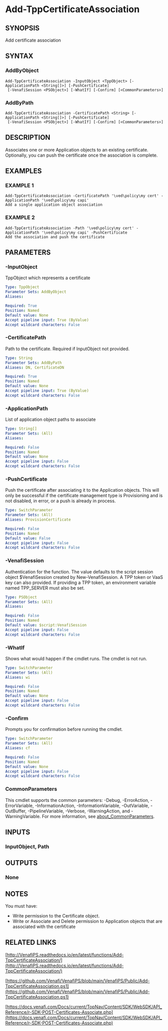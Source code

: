 # Add-TppCertificateAssociation

## SYNOPSIS
Add certificate association

## SYNTAX

### AddByObject
```
Add-TppCertificateAssociation -InputObject <TppObject> [-ApplicationPath <String[]>] [-PushCertificate]
 [-VenafiSession <PSObject>] [-WhatIf] [-Confirm] [<CommonParameters>]
```

### AddByPath
```
Add-TppCertificateAssociation -CertificatePath <String> [-ApplicationPath <String[]>] [-PushCertificate]
 [-VenafiSession <PSObject>] [-WhatIf] [-Confirm] [<CommonParameters>]
```

## DESCRIPTION
Associates one or more Application objects to an existing certificate.
Optionally, you can push the certificate once the association is complete.

## EXAMPLES

### EXAMPLE 1
```
Add-TppCertificateAssociation -CertificatePath '\ved\policy\my cert' -ApplicationPath '\ved\policy\my capi'
Add a single application object association
```

### EXAMPLE 2
```
Add-TppCertificateAssociation -Path '\ved\policy\my cert' -ApplicationPath '\ved\policy\my capi' -PushCertificate
Add the association and push the certificate
```

## PARAMETERS

### -InputObject
TppObject which represents a certificate

```yaml
Type: TppObject
Parameter Sets: AddByObject
Aliases:

Required: True
Position: Named
Default value: None
Accept pipeline input: True (ByValue)
Accept wildcard characters: False
```

### -CertificatePath
Path to the certificate. 
Required if InputObject not provided.

```yaml
Type: String
Parameter Sets: AddByPath
Aliases: DN, CertificateDN

Required: True
Position: Named
Default value: None
Accept pipeline input: True (ByValue)
Accept wildcard characters: False
```

### -ApplicationPath
List of application object paths to associate

```yaml
Type: String[]
Parameter Sets: (All)
Aliases:

Required: False
Position: Named
Default value: None
Accept pipeline input: False
Accept wildcard characters: False
```

### -PushCertificate
Push the certificate after associating it to the Application objects.
This will only be successful if the certificate management type is Provisioning and is not disabled, in error, or a push is already in process.

```yaml
Type: SwitchParameter
Parameter Sets: (All)
Aliases: ProvisionCertificate

Required: False
Position: Named
Default value: False
Accept pipeline input: False
Accept wildcard characters: False
```

### -VenafiSession
Authentication for the function.
The value defaults to the script session object $VenafiSession created by New-VenafiSession.
A TPP token or VaaS key can also provided.
If providing a TPP token, an environment variable named TPP_SERVER must also be set.

```yaml
Type: PSObject
Parameter Sets: (All)
Aliases:

Required: False
Position: Named
Default value: $script:VenafiSession
Accept pipeline input: False
Accept wildcard characters: False
```

### -WhatIf
Shows what would happen if the cmdlet runs.
The cmdlet is not run.

```yaml
Type: SwitchParameter
Parameter Sets: (All)
Aliases: wi

Required: False
Position: Named
Default value: None
Accept pipeline input: False
Accept wildcard characters: False
```

### -Confirm
Prompts you for confirmation before running the cmdlet.

```yaml
Type: SwitchParameter
Parameter Sets: (All)
Aliases: cf

Required: False
Position: Named
Default value: None
Accept pipeline input: False
Accept wildcard characters: False
```

### CommonParameters
This cmdlet supports the common parameters: -Debug, -ErrorAction, -ErrorVariable, -InformationAction, -InformationVariable, -OutVariable, -OutBuffer, -PipelineVariable, -Verbose, -WarningAction, and -WarningVariable. For more information, see [about_CommonParameters](http://go.microsoft.com/fwlink/?LinkID=113216).

## INPUTS

### InputObject, Path
## OUTPUTS

### None
## NOTES
You must have:
- Write permission to the Certificate object.
- Write or Associate and Delete permission to Application objects that are associated with the certificate

## RELATED LINKS

[http://VenafiPS.readthedocs.io/en/latest/functions/Add-TppCertificateAssociation/](http://VenafiPS.readthedocs.io/en/latest/functions/Add-TppCertificateAssociation/)

[https://github.com/Venafi/VenafiPS/blob/main/VenafiPS/Public/Add-TppCertificateAssociation.ps1](https://github.com/Venafi/VenafiPS/blob/main/VenafiPS/Public/Add-TppCertificateAssociation.ps1)

[https://docs.venafi.com/Docs/current/TopNav/Content/SDK/WebSDK/API_Reference/r-SDK-POST-Certificates-Associate.php](https://docs.venafi.com/Docs/current/TopNav/Content/SDK/WebSDK/API_Reference/r-SDK-POST-Certificates-Associate.php)

